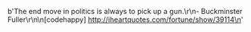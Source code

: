 b'The end move in politics is always to pick up a gun.\r\n- Buckminster Fuller\r\n\n[codehappy] http://iheartquotes.com/fortune/show/39114\n'